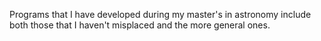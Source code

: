 Programs that I have developed during my master's in astronomy include both those that I haven't misplaced and the more general ones.
